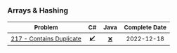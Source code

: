 
### Arrays & Hashing

<sub>Problem</sub> | <sub>C#</sub> | <sub>Java</sub> | <sub>Complete Date</sub>
---- | ---- | ---- | ----
<sub>[217 - Contains Duplicate](https://leetcode.com/problems/contains-duplicate/)</sub> | <sub><div align='center'>[✔️](csharp%2F217-Contains-Duplicate.cs)</div></sub> | <sub><div align='center'>[❌](java%2F217-Contains-Duplicate.java)</div></sub> | <sub><div align='center'>2022-12-18</div></sub>
